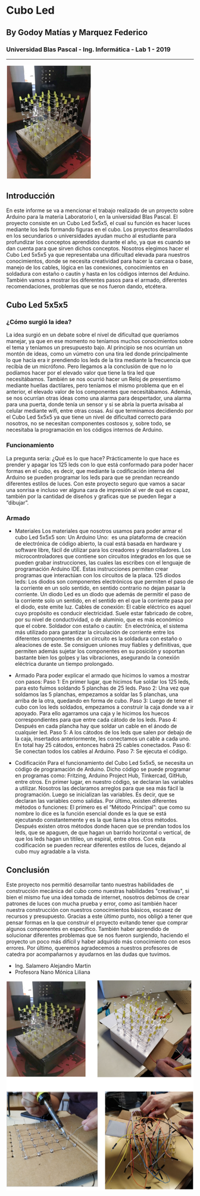 # Cubo Led
## By Godoy Matías y Marquez Federico
### Universidad Blas Pascal - Ing. Informática - Lab 1 - 2019
------------------------------------------------------------------------------------------
![01](images/01.png)

## Introducción
En este informe se va a mencionar el trabajo realizado de un proyecto sobre Arduino para la materia Laboratorio I, en la universidad Blas Pascal. El proyecto consiste en un Cubo Led 5x5x5, el cual su función es hacer luces mediante los leds formando figuras en el cubo.
Los proyectos desarrollados en los secundarios o universidades ayudan mucho al estudiante para profundizar los conceptos aprendidos durante el año, ya que es cuando se dan cuenta para que sirven dichos conceptos.
Nosotros elegimos hacer el Cubo Led 5x5x5 ya que representaba una dificultad elevada para nuestros conocimientos, donde se necesita creatividad para hacer la carcasa o base, manejo de los cables, lógica en las conexiones, conocimientos en soldadura con estaño o cautín y hasta en los códigos internos del Arduino. También vamos a mostrar los diferentes pasos para el armado, diferentes recomendaciones, problemas que se nos fueron dando, etcétera.

## Cubo Led 5x5x5

### ¿Cómo surgió la idea?
La idea surgió en un debate sobre el nivel de dificultad que queríamos manejar, ya que en ese momento no teníamos muchos conocimientos sobre el tema y teníamos un presupuesto bajo. 
Al principio se nos ocurrían un montón de ideas, como un vúmetro con una tira led donde principalmente lo que hacía era ir prendiendo los leds de la tira mediante la frecuencia que recibía de un micrófono. Pero llegamos a la conclusión de que no lo podíamos hacer por el elevado valor que tiene la tira led que necesitábamos. También se nos ocurrió hacer un Reloj de presentismo mediante huellas dactilares, pero teníamos el mismo problema que en el anterior, el elevado valor de los componentes que necesitábamos. Además, se nos ocurrían otras ideas como una alarma para despertador, una alarma para una puerta, donde tenía un sensor y si se abría la puerta avisaba al celular mediante wifi, entre otras cosas.
Así que terminamos decidiendo por el Cubo Led 5x5x5 ya que tiene un nivel de dificultad correcto para nosotros, no se necesitan componentes costosos y, sobre todo, se necesitaba la programación en los códigos internos de Arduino.

### Funcionamiento
La pregunta seria: ¿Qué es lo que hace?
Prácticamente lo que hace es prender y apagar los 125 leds con lo que está conformado para poder hacer formas en el cubo, es decir, que mediante la codificación interna del Arduino se pueden programar los leds para que se prendan recreando diferentes estilos de luces.
Con este proyecto seguro que vamos a sacar una sonrisa e incluso ver alguna cara de impresión al ver de qué es capaz, también por la cantidad de diseños y graficas que se pueden llegar a “dibujar”.

### Armado
* Materiales
Los materiales que nosotros usamos para poder armar el cubo Led 5x5x5 son:
Un Arduino Uno:  es una plataforma de creación de electrónica de código abierto, la cual está basada en hardware y software libre, fácil de utilizar para los creadores y desarrolladores. Los microcontroladores que contiene son circuitos integrados en los que se pueden grabar instrucciones, las cuales las escribes con el lenguaje de programación Arduino IDE. Estas instrucciones permiten crear programas que interactúan con los circuitos de la placa.
125 diodos leds: Los diodos son componentes electrónicos que permiten el paso de la corriente en un solo sentido, en sentido contrario no dejan pasar la corriente.
Un diodo Led es un diodo que además de permitir el paso de la corriente solo un sentido, en el sentido en el que la corriente pasa por el diodo, este emite luz.
Cables de conexión: El cable eléctrico es aquel cuyo propósito es conducir electricidad. Suele estar fabricado de cobre, por su nivel de conductividad, o de aluminio, que es más económico que el cobre.
Soldador con estaño o cautín:  En electrónica, el sistema más utilizado para garantizar la circulación de corriente entre los diferentes componentes de un circuito es la soldadura con estaño o aleaciones de este. Se consiguen uniones muy fiables y definitivas, que permiten además sujetar los componentes en su posición y soportan bastante bien los golpes y las vibraciones, asegurando la conexión eléctrica durante un tiempo prolongado.

* Armado
Para poder explicar el armado que hicimos lo vamos a mostrar con pasos:
Paso 1: En primer lugar, que hicimos fue soldar los 125 leds, para esto fuimos soldando 5 planchas de 25 leds.
Paso 2: Una vez que soldamos las 5 planchas, empezamos a soldar las 5 planchas, una arriba de la otra, quedando en forma de cubo.
Paso 3: Luego de tener el cubo con los leds soldados, empezamos a construir la caja donde va a ir apoyado. Para ello agarramos una caja y le hicimos los huecos correspondientes para que entre cada cátodo de los leds.
Paso 4: Después en cada plancha hay que soldar un cable en el ánodo de cualquier led.
Paso 5: A los cátodos de los leds que salen por debajo de la caja, insertados anteriormente, les conectamos un cable a cada uno. En total hay 25 cátodos, entonces habrá 25 cables conectados.
Paso 6: Se conectan todos los cables al Arduino.
Paso 7: Se ejecuta el código.

* Codificación
Para el funcionamiento del Cubo Led 5x5x5, se necesita un código de programación de Arduino. Dicho código se puede programar en programas como: Fritzing, Arduino Project Hub, Tinkercad, GitHub, entre otros.
En primer lugar, en nuestro código, se declaran las variables a utilizar. Nosotros las declaramos arreglos para que sea más fácil la programación.
Luego se inicializan las variables. Es decir, que se declaran las variables como salidas.
Por último, existen diferentes métodos o funciones:
El primero es el “Método Principal”: que como su nombre lo dice es la función esencial donde es la que se está ejecutando constantemente y es la que llama a los otros métodos.
Después existen otros métodos donde hacen que se prendan todos los leds, que se apaguen, de que hagan un barrido horizontal o vertical, de que los leds hagan un titileo, un espiral, entre otros.
Con esta codificación se pueden recrear diferentes estilos de luces, dejando al cubo muy agradable a la vista.

## Conclusión
Este proyecto nos permitió desarrollar tanto nuestras habilidades de construcción mecánica del cubo como nuestras habilidades "creativas", si bien el mismo fue una idea tomada de internet, nosotros debimos de crear patrones de luces con mucha prueba y error, como así también hacer nuestra construcción con nuestros conocimientos básicos, escasez de recursos y presupuesto. Gracias a este último punto, nos obligó a tener que pensar formas en la que construir el proyecto evitando tener que comprar algunos componentes en específico. También haber aprendido de solucionar diferentes problemas que se nos fueron surgiendo, haciendo el proyecto un poco más difícil y haber adquirido más conocimiento con esos errores.
Por último, queremos agradecemos a nuestros profesores de catedra por acompañarnos y ayudarnos en las dudas que tuvimos.
- Ing. Salamero Alejandro Martin
- Profesora Nano Mónica Liliana

![02](images/02.png)
